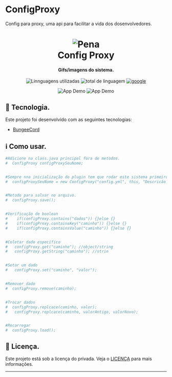 # ConfigProxy
 Config para proxy, uma api para facilitar a vida dos dosenvolvedores.
<h1 align="center">
    <img alt="Pena" src="https://cdn.discordapp.com/attachments/782465411874684949/783336050399248404/Pena.png" />
    <br>
    Config Proxy
</h1>

<h4 align="center">
  Gifs/imagens do sistema.
</h4>

<p align="center">
  <img alt="Linnguagens utilizadas" src="https://img.shields.io/github/languages/top/lukemorales/react-native-design-code.svg">

  <img alt="total de linguagem" src="https://img.shields.io/github/languages/count/lukemorales/react-native-design-code.svg">

  <a href="https://google.com">
    <img alt="google" src="https://img.shields.io/github/license/lukemorales/react-native-design-code.svg">
  </a>
</p>

<p align="center">
  <img alt="App Demo" src="https://encrypted-tbn0.gstatic.com/images?q=tbn:ANd9GcTSMSBEVZCPXQ92Dtk_aHHrxxIUbssAjkJcfg&usqp=CAU">
  <img alt="App Demo" src="https://encrypted-tbn0.gstatic.com/images?q=tbn:ANd9GcTSMSBEVZCPXQ92Dtk_aHHrxxIUbssAjkJcfg&usqp=CAU">
</p>

## :rocket: Tecnologia.
Este projeto foi desenvolvido com as seguintes tecnologias:

-  [BungeeCord](https://www.spigotmc.org/wiki/bungeecord/)

## :information_source: Como usar.
```bash
#Adicione na class.java principal fora de metodos.
#  ConfigProxy configProxySeuNome;


#Sempre nna inicialização do plugin tem que rodar este sistema primeiro ele carrega/constroi os arquivos.
#  configProxySeuNome = new ConfigProxy("config.yml", this, "Descricão ,_,!");


#Metodo para salvar no arquivo.
#  configProxy.save();


#Verificação de boolean
#	 if(configProxy.contains("dados")) {}else {}
#	 if(configProxy.containsKey("caminho")) {}else {}
#	 if(configProxy.containsValue("caminho")) {}else {}


#Coletar dado especifico
# 	configProxy.get("caminho"); //object/string
# 	configProxy.getString("caminho"); //strin


#Setar um dado
# 	configProxy.set("caminho", "valor");


#Remover dado
#  configProxy.remove(caminho);


#Trocar dados
#  configProxy.replcace(caminho, valor);
# 	configProxy.replcace(caminho, valorAntigo, valorNovo);


#Recarregar
#  configProxy.load();
```

## :memo: Licença.
Este projeto está sob a licença do privada. Veja o [LICENÇA](https://google.com) para mais informações.

---
